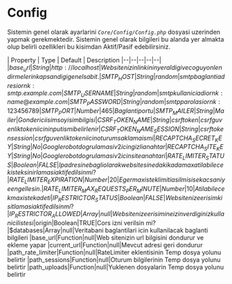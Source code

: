 # Config 
Sistemin genel olarak ayarlarini *`Core/Config/Config.php`* dosyasi uzerinden yapmak gerekmektedir. Sistemin genel olarak bilgileri bu alanda yer almakta olup belirli ozellikleri bu kisimdan Aktif/Pasif edebilirsiniz.

| Property | Type | Default | Description
|--|--|--|--|--|
|$base_url|String|http://localhost|Web sitenizin linkinin yer aldigi ve cogu yonlendirmelerin kapsandigi genel sabit.
|SMTP_HOST|String|random|smtp baglanti adresi ornk: smtp.example.com
|SMTP_USERNAME|String|random|smtp kullanici adi ornk: name@example.com
|SMTP_PASSWORD|String|random|smtp parolasi ornk: 123456789
|SMTP_PORT|Number|465|Baglanti portu
|SMTP_MAILER|String|Mailer|Gonderici isim soyisim bilgisi
|CSRF_TOKEN_NAME|String|csrftoken|csrf guvenlik tokeni icin input ismi belirlenir
|CSRF_TOKEN_NAME_SESSION|String|csrftokensession|csrf guvenlik tokeni icin oturum saklama ismi
|RECAPTCHA_SECRET_KEY|String|No|Google robot dogrulamasi v2 icin gizli anahtar
|RECAPTCHA_SITE_KEY|String|No|Google robot dogrulamasi v2 icin site anahtari
|RATE_LIMITER_STATUS|Boolean|FALSE|Ip adresine bagli olarak web sitesine dakikada max atilabilecek istek sinirlamasi aktif edilsin mi?
|RATE_LIMITER_EXPIRATION|Number|20|Eger max istek limiti asilmis ise kac saniye engellesin.
|RATE_LIMITER_MAX_REQUESTS_PER_MINUTE|Number|10|Atilabilecek max istek adeti
|IP_RESTRICTOR_STATUS|Boolean|FALSE|Web sitenize erisim kisitlamasi aktif edilsin mi?
|IP_RESTRICTOR_ALLOWED|Array|null|Web sitenize erisimine izin verdiginiz kullanici listesi
|$origin|Boolean|TRUE|Cors izni verilsin mi?
|$databases|Array|null|Veritabani baglantilari icin kullanilacak baglanti bilgileri
|base_url|Function|null|Web sitenizin url bilgisini dondurur ve ekleme yapar
|current_url|Function|null|Mevcut adresi geri dondurur
|path_rate_limiter|Function|null|RateLimiter eklentisinin Temp dosya yolunu belirtir
|path_sessions|Function|null|Oturum bilgilerinin Temp dosya yolunu belirtir
|path_uploads|Function|null|Yuklenen dosyalarin Temp dosya yolunu belirtir
